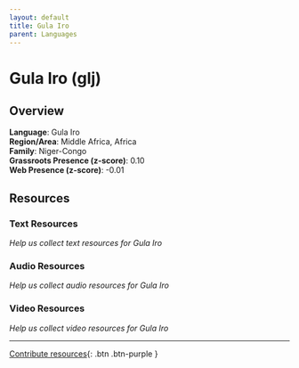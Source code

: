 ```yaml
---
layout: default
title: Gula Iro
parent: Languages
---
```


# Gula Iro (glj)

## Overview

**Language**: Gula Iro  
**Region/Area**: Middle Africa, Africa  
**Family**: Niger-Congo  
**Grassroots Presence (z-score)**: 0.10  
**Web Presence (z-score)**: -0.01  

## Resources

### Text Resources
*Help us collect text resources for Gula Iro*

### Audio Resources
*Help us collect audio resources for Gula Iro*

### Video Resources
*Help us collect video resources for Gula Iro*

---

[Contribute resources](https://forms.office.com/e/1SfLJx3u1r){: .btn .btn-purple }
